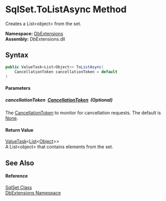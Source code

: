 SqlSet.ToListAsync Method
=========================
Creates a List&lt;object> from the set.
  
**Namespace:** [DbExtensions][1]  
**Assembly:** DbExtensions.dll

Syntax
------

```csharp
public ValueTask<List<Object>> ToListAsync(
	CancellationToken cancellationToken = default
)
```

#### Parameters

##### *cancellationToken*  [CancellationToken][2]  (Optional)
The [CancellationToken][2] to monitor for cancellation requests. The default is [None][3].

#### Return Value
[ValueTask][4]&lt;[List][5]&lt;[Object][6]>>  
A List&lt;object> that contains elements from the set.

See Also
--------

#### Reference
[SqlSet Class][7]  
[DbExtensions Namespace][1]  

[1]: ../README.md
[2]: https://learn.microsoft.com/dotnet/api/system.threading.cancellationtoken
[3]: https://learn.microsoft.com/dotnet/api/system.threading.cancellationtoken.none
[4]: https://learn.microsoft.com/dotnet/api/system.threading.tasks.valuetask-1
[5]: https://learn.microsoft.com/dotnet/api/system.collections.generic.list-1
[6]: https://learn.microsoft.com/dotnet/api/system.object
[7]: README.md
